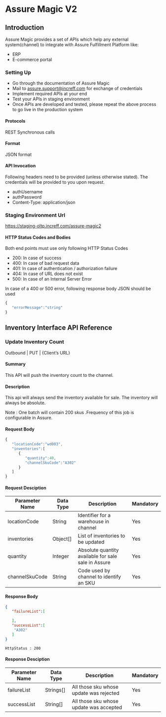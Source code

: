 # Assure Magic V2 

## Introduction
Assure Magic provides a set of APIs which help any external system(channel) to integrate with Assure Fulfillment Platform like:
- ERP
- E-commerce portal

### Setting Up
- Go through the documentation of Assure Magic 
- Mail to assure.support@increff.com for exchange of credentials 
- Implement required APIs at your end
- Test your APIs in staging environment
- Once APIs are developed and tested, please repeat the above process to go live in the production system

#### Protocols
REST Synchronous calls 

#### Format
JSON format

#### API Invocation

Following headers need to be provided (unless otherwise stated). The credentials will be provided to you upon request.
- authUsername 
- authPassword 
- Content-Type: application/json

### Staging Environment Url
https://staging-oltp.increff.com/assure-magic2

#### HTTP Status Codes and Bodies

Both end points must use only following HTTP Status Codes
- 200: In case of success 
- 400: In case of bad request data
- 401: In case of authentication / authorization failure
- 404: In case of URL does not exist
- 500: In case of an Internal Server Error

In case of a 400 or 500 error, following response body JSON should be used 

```javascript
{
   "errorMessage":"string"
}
```

## Inventory Interface API Reference 

### Update Inventory Count
Outbound | PUT | {Client’s URL}

#### Summary
This API will push the inventory count to the channel.

#### Description
This api will always send the inventory available for sale. The inventory will always be absolute.

Note : One batch will contain 200 skus .Frequency of this job is configurable in Assure.

#### Request Body
```javascript
{
   "locationCode":"wd003",
   "inventories":[
      {
         "quantity":40,
         "channelSkuCode":"A302"
      }
   ]
}
```
#### Request Desciption 

Parameter Name | Data Type | Description | Mandatory
---------------|-----------|-------------|---------
locationCode | String | Identifier for a warehouse in channel | Yes
inventories| Object[] | List of inventories to be updated | Yes
quantity | Integer | Absolute quantity available for sale sale in Assure | Yes
channelSkuCode | String | Code used by channel to identify an SKU | Yes


#### Response Body

```json
{
   "failureList":[
      
   ],
   "successList":[
	"A302"
   ]
}
```

`HttpStatus : 200`

#### Response Desciption 

Parameter Name | Data Type | Description | Mandatory
---------------|-----------|-------------|---------
failureList | Strings[] | All those sku whose update was rejected | Yes
successList| String[] | All those sku whose update was accepted | Yes

